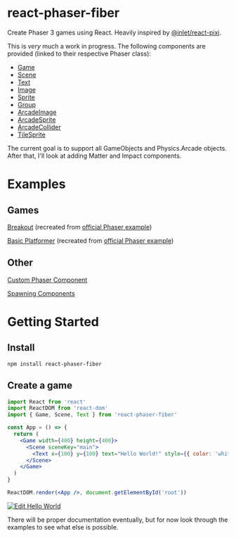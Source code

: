 # react-phaser-fiber

Create Phaser 3 games using React. Heavily inspired by [@inlet/react-pixi](https://github.com/inlet/react-pixi).

This is _very_ much a work in progress. The following components are provided (linked to their respective Phaser class):

- [Game](https://photonstorm.github.io/phaser3-docs/Phaser.Game.html)
- [Scene](https://photonstorm.github.io/phaser3-docs/Phaser.Scene.html)
- [Text](https://photonstorm.github.io/phaser3-docs/Phaser.GameObjects.Text.html)
- [Image](https://photonstorm.github.io/phaser3-docs/Phaser.GameObjects.Image.html)
- [Sprite](https://photonstorm.github.io/phaser3-docs/Phaser.GameObjects.Sprite.html)
- [Group](https://photonstorm.github.io/phaser3-docs/Phaser.GameObjects.Group.html)
- [ArcadeImage](https://photonstorm.github.io/phaser3-docs/Phaser.Physics.Arcade.Image.html)
- [ArcadeSprite](https://photonstorm.github.io/phaser3-docs/Phaser.Physics.Arcade.Sprite.html)
- [ArcadeCollider](https://photonstorm.github.io/phaser3-docs/Phaser.Physics.Arcade.Collider.html)
- [TileSprite](https://photonstorm.github.io/phaser3-docs/Phaser.GameObjects.TileSprite.html)

The current goal is to support all GameObjects and Physics.Arcade objects. After that, I'll look at adding Matter and Impact components.

# Examples

## Games

[Breakout](https://codesandbox.io/s/github/mattjennings/react-phaser-fiber/tree/master/examples/breakout) (recreated from [official Phaser example](https://labs.phaser.io/edit.html?src=src\games\breakout\breakout.js))

[Basic Platformer](https://codesandbox.io/s/github/mattjennings/react-phaser-fiber/tree/master/examples/basic-platformer) (recreated from [official Phaser example](https://labs.phaser.io/edit.html?src=src/physics/arcade/basic%20platform.js&v=3.22.0))

## Other

[Custom Phaser Component](https://codesandbox.io/s/github/mattjennings/react-phaser-fiber/tree/master/examples/custom-component)

[Spawning Components](https://codesandbox.io/s/github/mattjennings/react-phaser-fiber/tree/master/examples/spawner)

# Getting Started

## Install

```cli
npm install react-phaser-fiber
```

## Create a game

```jsx
import React from 'react'
import ReactDOM from 'react-dom'
import { Game, Scene, Text } from 'react-phaser-fiber'

const App = () => {
  return (
    <Game width={400} height={400}>
      <Scene sceneKey="main">
        <Text x={100} y={100} text="Hello World!" style={{ color: 'white' }} />
      </Scene>
    </Game>
  )
}

ReactDOM.render(<App />, document.getElementById('root'))
```

[![Edit Hello World](https://codesandbox.io/static/img/play-codesandbox.svg)](https://codesandbox.io/s/github/mattjennings/react-phaser-fiber/tree/master/examples/hello-world)

There will be proper documentation eventually, but for now look through the examples to see what else is possible.
